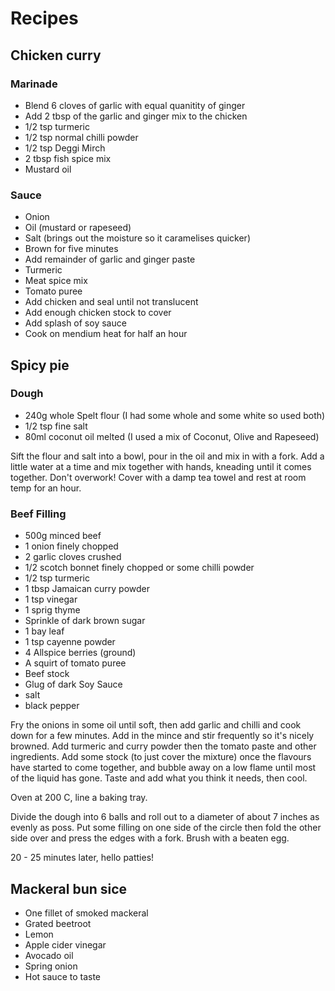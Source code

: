 # Recipes

## Chicken curry

### Marinade

- Blend 6 cloves of garlic with equal quanitity of ginger
- Add 2 tbsp of the garlic and ginger mix to the chicken
- 1/2 tsp turmeric
- 1/2 tsp normal chilli powder
- 1/2 tsp Deggi Mirch
- 2 tbsp fish spice mix
- Mustard oil

### Sauce

- Onion
- Oil (mustard or rapeseed)
- Salt (brings out the moisture so it caramelises quicker)
- Brown for five minutes
- Add remainder of garlic and ginger paste
- Turmeric
- Meat spice mix
- Tomato puree
- Add chicken and seal until not translucent
- Add enough chicken stock to cover
- Add splash of soy sauce
- Cook on mendium heat for half an hour

## Spicy pie

### Dough

- 240g whole Spelt flour (I had some whole and some white so used both)
- 1/2 tsp fine salt
- 80ml coconut oil melted (I used a mix of Coconut, Olive and Rapeseed)

Sift the flour and salt into a bowl, pour in the oil and mix in with a fork. Add a little water at a time and mix together with hands, kneading until it comes together. Don't overwork! Cover with a damp tea towel and rest at room temp for an hour.

### Beef Filling

- 500g minced beef
- 1 onion finely chopped
- 2 garlic cloves crushed
- 1/2 scotch bonnet finely chopped or some chilli powder
- 1/2 tsp turmeric
- 1 tbsp Jamaican curry powder
- 1 tsp vinegar
- 1 sprig thyme
- Sprinkle of dark brown sugar
- 1 bay leaf
- 1 tsp cayenne powder
- 4 Allspice berries (ground)
- A squirt of tomato puree
- Beef stock
- Glug of dark Soy Sauce
- salt
- black pepper

Fry the onions in some oil until soft, then add garlic and chilli and cook down for a few minutes. Add in the mince and stir frequently so it's nicely browned. Add turmeric and curry powder then the tomato paste and other ingredients. Add some stock (to just cover the mixture) once the flavours have started to come together, and bubble away on a low flame until most of the liquid has gone. Taste and add what you think it needs, then cool.

Oven at 200 C, line a baking tray.

Divide the dough into 6 balls and roll out to a diameter of about 7 inches as evenly as poss. Put some filling on one side of the circle then fold the other side over and press the edges with a fork. Brush with a beaten egg.

20 - 25 minutes later, hello patties!

## Mackeral bun sice

- One fillet of smoked mackeral
- Grated beetroot
- Lemon
- Apple cider vinegar
- Avocado oil
- Spring onion
- Hot sauce to taste

